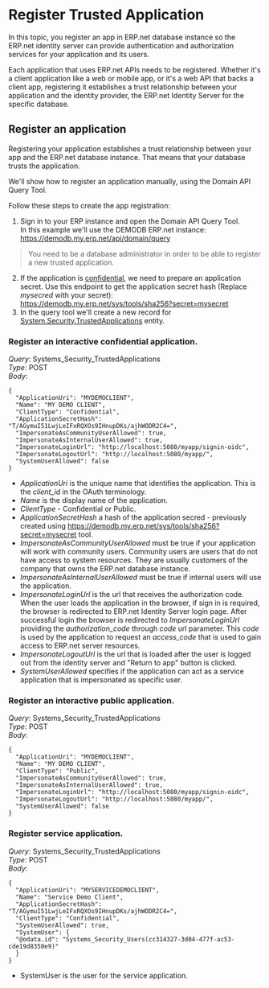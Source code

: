 # Register Trusted Application

In this topic, you register an app in ERP.net database instance so the ERP.net identity server can provide authentication and authorization services for your application and its users.

Each application that uses ERP.net APIs needs to be registered. Whether it's a client application like a web or mobile app, or it's a web API that backs a client app, registering it establishes a trust relationship between your application and the identity provider, the ERP.net Identity Server for the specific database.

## Register an application

Registering your application establishes a trust relationship between your app and the ERP.net database instance. That means that your database trusts the application.

We'll show how to register an application manually, using the Domain API Query Tool.   


Follow these steps to create the app registration:

1. Sign in to your ERP instance and open the Domain API Query Tool.  
   In this example we'll use the DEMODB ERP.net instance: https://demodb.my.erp.net/api/domain/query  
>  You need to be a database administrator in order to be able to register a new trusted application.  

2. If the application is [confidential](/dev/identity/trusted-applications.html#client-type), we need to prepare an application secret. Use this endpoint to get the application secret hash (Replace _mysecred_ with your secret):  
   https://demodb.my.erp.net/sys/tools/sha256?secret=mysecret  
3. In the query tool we'll create a new record for [System.Security.TrustedApplications](/model/entities/Systems.Security.TrustedApplications.html) entity.  



### Register an interactive confidential application.  
   _Query_: Systems_Security_TrustedApplications  
   _Type_: POST  
   _Body_:  
```
{
  "ApplicationUri": "MYDEMOCLIENT",
  "Name": "MY DEMO CLIENT",
  "ClientType": "Confidential",
  "ApplicationSecretHash": "T/AGymuI51LwjLeIFxRQXOs9IHnupDKs/ajhWODR2C4=",
  "ImpersonateAsCommunityUserAllowed": true,
  "ImpersonateAsInternalUserAllowed": true,
  "ImpersonateLoginUrl": "http://localhost:5080/myapp/signin-oidc",
  "ImpersonateLogoutUrl": "http://localhost:5080/myapp/",
  "SystemUserAllowed": false
}
```

- _ApplicationUri_ is the unique name that identifies the application. This is the _client_id_ in the OAuth terminology.  
- _Name_ is the display name of the application.  
- _ClientType_ - Confidential or Public.  
- _ApplicationSecretHash_ a hash of the application secred - previously created using   https://demodb.my.erp.net/sys/tools/sha256?secret=mysecret  tool.  
- _ImpersonateAsCommunityUserAllowed_ must be true if your application will work with community users. Community users are users that do not have access to system resources. They are usually customers of the company that owns the ERP.net database instance.  
- _ImpersonateAsInternalUserAllowed_ must be true if internal users will use the application.  
- _ImpersonateLoginUrl_ is the url that receives the authorization code. When the user loads the application in the browser, if sign in is required, the browser is redirected to ERP.net Identity Server login page. After successful login the browser is redirected to _ImpersonateLoginUrl_ providing the _authorization_code_ through _code_ url parameter. This _code_ is used by the application to request an _access_code_ that is used to gain access to ERP.net server resources.
- _ImpersonateLogoutUrl_ is the url that is loaded after the user is logged out from the identity server and "Return to app" button is clicked.  
- _SystemUserAllowed_ specifies if the application can act as a service application that is impersonated as specific user.

### Register an interactive public application.  
   _Query_: Systems_Security_TrustedApplications  
   _Type_: POST  
   _Body_:  
```
{
  "ApplicationUri": "MYDEMOCLIENT",
  "Name": "MY DEMO CLIENT",
  "ClientType": "Public",
  "ImpersonateAsCommunityUserAllowed": true,
  "ImpersonateAsInternalUserAllowed": true,
  "ImpersonateLoginUrl": "http://localhost:5080/myapp/signin-oidc",
  "ImpersonateLogoutUrl": "http://localhost:5080/myapp/",
  "SystemUserAllowed": false
}
```

### Register service application.  
   _Query_: Systems_Security_TrustedApplications  
   _Type_: POST  
   _Body_:  
```
{
  "ApplicationUri": "MYSERVICEDEMOCLIENT",
  "Name": "Service Demo Client",
  "ApplicationSecretHash": "T/AGymuI51LwjLeIFxRQXOs9IHnupDKs/ajhWODR2C4=",  
  "ClientType": "Confidential",
  "SystemUserAllowed": true,
  "SystemUser": {
  "@odata.id": "Systems_Security_Users(cc314327-3d04-477f-ac53-cde19d8350e9)"
  }
}
```

* SystemUser is the user for the service application.
